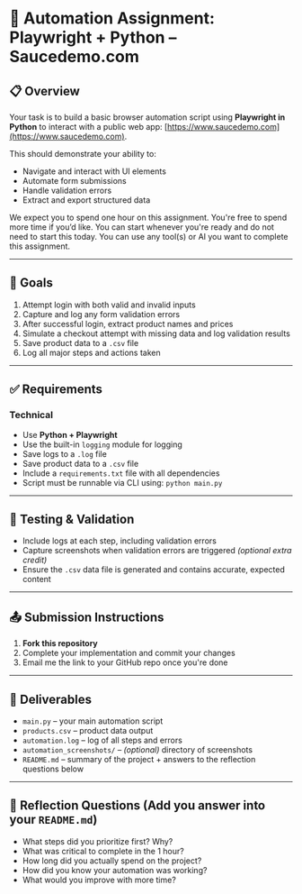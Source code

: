 # 🧪 Automation Assignment: Playwright + Python – Saucedemo.com

## 📋 Overview

Your task is to build a basic browser automation script using **Playwright in Python** to interact with a public web app: [https://www.saucedemo.com](https://www.saucedemo.com).

This should demonstrate your ability to:

* Navigate and interact with UI elements
* Automate form submissions
* Handle validation errors
* Extract and export structured data
  
We expect you to spend one hour on this assignment. You're free to spend more time if you’d like. You can start whenever you're ready and do not need to start this today.
You can use any tool(s) or AI you want to complete this assignment.

---

## 🎯 Goals

1. Attempt login with both valid and invalid inputs
2. Capture and log any form validation errors
3. After successful login, extract product names and prices
4. Simulate a checkout attempt with missing data and log validation results
5. Save product data to a `.csv` file
6. Log all major steps and actions taken

---

## ✅ Requirements

### Technical

* Use **Python + Playwright**
* Use the built-in `logging` module for logging
* Save logs to a `.log` file
* Save product data to a `.csv` file
* Include a `requirements.txt` file with all dependencies
* Script must be runnable via CLI using: `python main.py`

---

## 🧪 Testing & Validation

* Include logs at each step, including validation errors
* Capture screenshots when validation errors are triggered *(optional extra credit)*
* Ensure the `.csv` data file is generated and contains accurate, expected content

---

## 📤 Submission Instructions

1. **Fork this repository**
2. Complete your implementation and commit your changes
3. Email me the link to your GitHub repo once you're done

---

## 📂 Deliverables

* `main.py` – your main automation script
* `products.csv` – product data output
* `automation.log` – log of all steps and errors
* `automation_screenshots/` – *(optional)* directory of screenshots
* `README.md` – summary of the project + answers to the reflection questions below

---

## 💭 Reflection Questions (Add you answer into your `README.md`)

* What steps did you prioritize first? Why?
* What was critical to complete in the 1 hour?
* How long did you actually spend on the project?
* How did you know your automation was working?
* What would you improve with more time?
